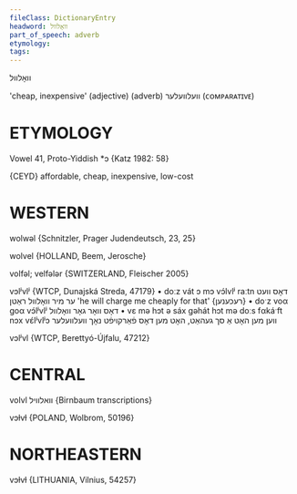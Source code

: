 ```yaml
---
fileClass: DictionaryEntry
headword: וואָלוול
part_of_speech: adverb
etymology: 
tags:
---
```

וואָלוול

'cheap, inexpensive' (adjective) (adverb) 
וועלוועלער
(ᴄᴏᴍᴘᴀʀᴀᴛɪᴠᴇ)

ETYMOLOGY
===========
Vowel 41, Proto-Yiddish *ɔ
{Katz 1982: 58}

{CEYD}
affordable, cheap, inexpensive, low-cost

WESTERN
========

wolwəl {Schnitzler, Prager Judendeutsch, 23, 25}

wolvel {HOLLAND, Beem, Jerosche}

volfəl; velfələr {SWITZERLAND, Fleischer 2005}

vɔlʲvlʲ {WTCP, Dunajská Streda, 47179}
	•	doːz vát ɔ mɔ vɔ́lvlʲ raːtn דאָס וועט ער מיר וואָלוול ראַטן 'he will charge me cheaply for that' {רעכענען}
	•	doˑz voα goα vɔ́lʲvlʲ דאָס וואָר גאָר וואָלוול
	•	vɛ mə hɔt ə sáx gəhát hɔt mə doːs fαkáˑft nɔx vɛ́lʲvlʲɔ ווען מען האָט אַ סך געהאַט, האָט מען דאָס פֿאַרקויפֿט נאָך וועלוועלער

vɔlʲvl {WTCP, Berettyó-Újfalu, 47212}

CENTRAL
========

volvl וואלוויל {Birnbaum transcriptions}

vɔɫvɫ {POLAND, Wolbrom, 50196}

NORTHEASTERN
==============

vɔɫvɫ {LITHUANIA, Vilnius, 54257}